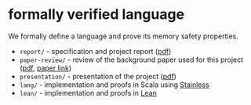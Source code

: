 # formally verified language

We formally define a language and prove its memory safety properties.

- `report/` - specification and project report ([pdf](https://github.shilangyu.dev/formal-lang/report.pdf))
- `paper-review/` - review of the background paper used for this project ([pdf](https://github.shilangyu.dev/formal-lang/paper-review.pdf), [paper link](https://arxiv.org/abs/2205.05181))
- `presentation/` - presentation of the project ([pdf](https://github.shilangyu.dev/formal-lang/presentation.pdf))
- `lang/` - implementation and proofs in Scala using [Stainless](https://github.com/epfl-lara/stainless)
- `lean/` - implementation and proofs in [Lean](https://lean-lang.org/)
